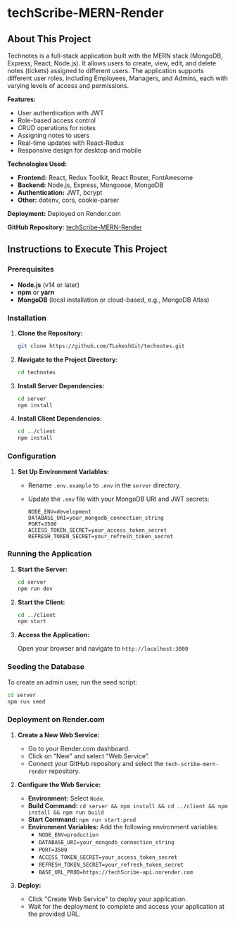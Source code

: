# techScribe-MERN-Render

## About This Project

Technotes is a full-stack application built with the MERN stack (MongoDB, Express, React, Node.js). It allows users to create, view, edit, and delete notes (tickets) assigned to different users. The application supports different user roles, including Employees, Managers, and Admins, each with varying levels of access and permissions.

**Features:**

- User authentication with JWT
- Role-based access control
- CRUD operations for notes
- Assigning notes to users
- Real-time updates with React-Redux
- Responsive design for desktop and mobile

**Technologies Used:**

- **Frontend:** React, Redux Toolkit, React Router, FontAwesome
- **Backend:** Node.js, Express, Mongoose, MongoDB
- **Authentication:** JWT, bcrypt
- **Other:** dotenv, cors, cookie-parser

**Deployment:** Deployed on Render.com

**GitHub Repository:** [techScribe-MERN-Render](https://github.com/TLokeshGit/technotes)

## Instructions to Execute This Project

### Prerequisites

- **Node.js** (v14 or later)
- **npm** or **yarn**
- **MongoDB** (local installation or cloud-based, e.g., MongoDB Atlas)

### Installation

1. **Clone the Repository:**

   ```bash
   git clone https://github.com/TLokeshGit/technotes.git
   ```

2. **Navigate to the Project Directory:**

   ```bash
   cd technotes
   ```

3. **Install Server Dependencies:**

   ```bash
   cd server
   npm install
   ```

4. **Install Client Dependencies:**

   ```bash
   cd ../client
   npm install
   ```

### Configuration

1. **Set Up Environment Variables:**

   - Rename `.env.example` to `.env` in the `server` directory.
   - Update the `.env` file with your MongoDB URI and JWT secrets:

     ```properties
     NODE_ENV=development
     DATABASE_URI=your_mongodb_connection_string
     PORT=3500
     ACCESS_TOKEN_SECRET=your_access_token_secret
     REFRESH_TOKEN_SECRET=your_refresh_token_secret
     ```

### Running the Application

1. **Start the Server:**

   ```bash
   cd server
   npm run dev
   ```

2. **Start the Client:**

   ```bash
   cd ../client
   npm start
   ```

3. **Access the Application:**

   Open your browser and navigate to `http://localhost:3000`

### Seeding the Database

To create an admin user, run the seed script:

```bash
cd server
npm run seed
```

### Deployment on Render.com

1. **Create a New Web Service:**

   - Go to your Render.com dashboard.
   - Click on "New" and select "Web Service".
   - Connect your GitHub repository and select the `tech-scribe-mern-render` repository.

2. **Configure the Web Service:**

   - **Environment:** Select `Node`.
   - **Build Command:** `cd server && npm install && cd ../client && npm install && npm run build`
   - **Start Command:** `npm run start:prod`
   - **Environment Variables:** Add the following environment variables:
     - `NODE_ENV=production`
     - `DATABASE_URI=your_mongodb_connection_string`
     - `PORT=3500`
     - `ACCESS_TOKEN_SECRET=your_access_token_secret`
     - `REFRESH_TOKEN_SECRET=your_refresh_token_secret`
     - `BASE_URL_PROD=https://techScribe-api.onrender.com`

3. **Deploy:**

   - Click "Create Web Service" to deploy your application.
   - Wait for the deployment to complete and access your application at the provided URL.
